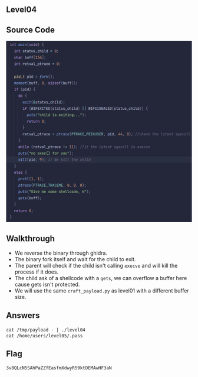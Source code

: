 ## Level04
## Source Code
![level04.png](level04.png)
## Walkthrough
- We reverse the binary through ghidra.
- The binary fork itself and wait for the child to exit.
- The parent will check if the child isn't calling `execve` and will kill the process if it does.
- The child ask of a shellcode with a `gets`, we can overflow a buffer here cause gets isn't protected.
- We will use the same `craft_payload.py` as level01 with a different buffer size.
## Answers
    cat /tmp/payload - | ./level04
    cat /home/users/level05/.pass
## Flag
    3v8QLcN5SAhPaZZfEasfmXdwyR59ktDEMAwHF3aN
